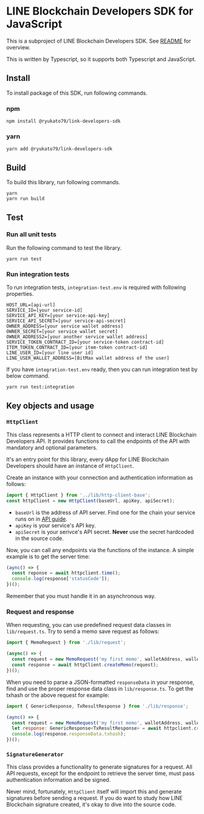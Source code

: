 # LINE Blockchain Developers SDK for JavaScript
This is a subproject of LINE Blockchain Developers SDK.
See [README](../README.md) for overview.

This is written by Typescript, so it supports both Typescript and JavaScript.

## Install
To install package of this SDK, run following commands.

### npm
```
npm install @ryukato79/link-developers-sdk
```

### yarn
```
yarn add @ryukato79/link-developers-sdk
```

## Build
To build this library, run following commands.

```
yarn
yarn run build
```

## Test
### Run all unit tests
Run the following command to test the library.

```
yarn run test
```

### Run integration tests
To run integration tests, `integration-test.env` is required with following properties.
```
HOST_URL=[api-url]
SERVICE_ID=[your service-id]
SERVICE_API_KEY=[your service-api-key]
SERVICE_API_SECRET=[your service-api-secret]
OWNER_ADDRESS=[your service wallet address]
OWNER_SECRET=[your service wallet secret]
OWNER_ADDRESS2=[your another service wallet address]
SERVICE_TOKEN_CONTRACT_ID=[your service-token contract-id]
ITEM_TOKEN_CONTRACT_ID=[your item-token contract-id]
LINE_USER_ID=[your line user id]
LINE_USER_WALLET_ADDRESS=[BitMax wallet address of the user]
```

If you have `integration-test.env` ready, then you can run integration test by below command.

```
yarn run test:integration
```

## Key objects and usage
### `HttpClient`
This class represents a HTTP client to connect and interact LINE Blockchain Developers API. It provides functions to call the endpoints of the API with mandatory and optional parameters.

It's an entry point for this library, every dApp for LINE Blockchain Developers should have an instance of `HttpClient`.

Create an instance with your connection and authentication information as follows:

```javascript
import { HttpClient } from '../lib/http-client-base';
const httpClient = new HttpClient(baseUrl, apiKey, apiSecret);
```

- `baseUrl` is the address of API server. Find one for the chain your service runs on in [API guide](https://docs-blockchain.line.biz/api-guide/).
- `apiKey` is your service's API key.
- `apiSecret` is your serivce's API secret. **Never** use the secret hardcoded in the source code.

Now, you can call any endpoints via the functions of the instance. A simple example is to get the server time:

```javascript
(aync() => {
  const reponse = await httpclient.time();
  console.log(response['statusCode']);
})();
```

Remember that you must handle it in an asynchronous way.

### Request and response
When requesting, you can use predefined request data classes in `lib/request.ts`. Try to send a memo save request as follows:

```javascript
import { MemoRequest } from './lib/request';

(async() => {
  const request = new MemoRequest('my first memo', walletAddress, walletSecret);
  const response = await httpClient.createMemo(request);
})();
```

When you need to parse a JSON-formatted `responseData` in your response, find and use the proper response data class in `lib/response.ts`. To get the txhash or the above request for example:

```javascript
import { GenericResponse, TxResultResponse } from './lib/response';

(aync() => {
  const request = new MemoRequest('my first memo', walletAddress, walletSecret);
  let response: GenericResponse<TxResultResponse> = await httpclient.createMemo(servcieId);
  console.log(response.responseData.txhash);
})();
```

### `SignatureGenerator`
This class provides a functionality to generate signatures for a request.
All API requests, except for the endpoint to retrieve the server time, must pass authentication information and be signed.

Never mind, fortunately, `HttpClient` itself will import this and generate signatures before sending a request. If you do want to study how LINE Blockchain signature created, it's okay to dive into the source code.
